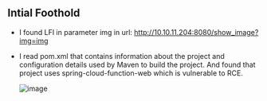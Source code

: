 ## Intial Foothold
- I found LFI in parameter img in url: http://10.10.11.204:8080/show_image?img=img
- I read pom.xml that contains information about the project and configuration details used by Maven to build the project. And found that project uses spring-cloud-function-web which is vulnerable to RCE.

  ![image](https://user-images.githubusercontent.com/59315492/228601971-15f3f8c9-c060-4b57-a717-7e8255e58536.png)

